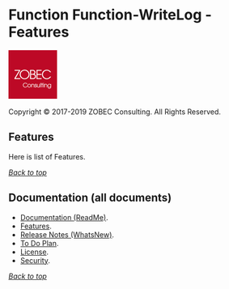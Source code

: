 # Function Function-WriteLog - Features
<a name="documenttitle"></a>

![](img\zobec-consulting-red-full-96x96.png)

Copyright &copy; 2017-2019 ZOBEC Consulting. All Rights Reserved.

## Features

Here is list of Features.

[*Back to top*](#documenttitle)

## Documentation (all documents)

* [Documentation (ReadMe)](ReadMe.md).
* [Features](Features.md).
* [Release Notes (WhatsNew)](WhatsNew.md).
* [To Do Plan](ToDo.md).
* [License](License.md).
* [Security](Security.md).

[*Back to top*](#documenttitle)
